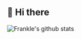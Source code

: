 ## 👋 Hi there


![Frankle's github stats](https://github-readme-stats.vercel.app/api?username=frankle97&show_icons=true&theme=tokyonight)
